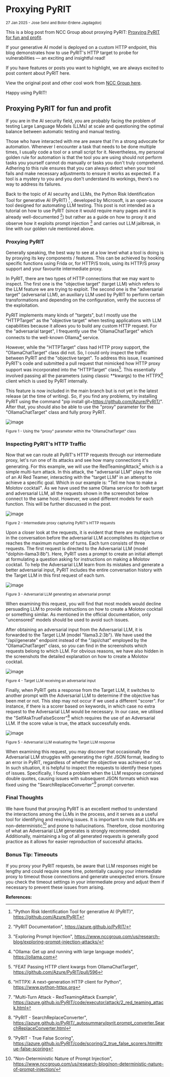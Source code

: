# Proxying PyRIT

<small>27 Jan 2025 - Jose Selvi and Bolor-Erdene Jagdagdorj </small>

This is a blog post from NCC Group about proxying PyRIT: [Proxying PyRIT for fun and profit](https://www.nccgroup.com/sg/research-blog/proxying-pyrit-for-fun-and-profit/).

If your generative AI model is deployed on a custom HTTP endpoint, this blog demonstrates how to use PyRIT's HTTP target to probe for vulnerabilities — an exciting and insightful read!

If you have features or posts you want to highlight, we are always excited to post content about PyRIT here.

View the original post and other cool work from [NCC Group here](https://www.nccgroup.com/uk/research-blog/).

Happy using PyRIT!

## Proxying PyRIT for fun and profit

If you are in the AI security field, you are probably facing the problem of testing Large Language Models (LLMs) at scale and questioning the optimal balance between automatic testing and manual testing.

Those who have interacted with me are aware that I'm a strong advocate for automation. Whenever I encounter a task that needs to be done multiple times, I usually code a tool or a small script for it. Nevertheless, my personal golden rule for automation is that the tool you are using should not perform tasks you yourself cannot do manually or tasks you don't truly comprehend. Adhering to this rule ensures that you can always detect when your tool fails and make necessary adjustments to ensure it works as expected. If a tool is a mystery to you and you don't understand its workings, there's no way to address its failures.

Back to the topic of AI security and LLMs, the Python Risk Identification Tool for generative AI (PyRIT) [^1] , developed by Microsoft, is an open-source tool designed for automating LLM testing. This post is not intended as a tutorial on how to use PyRIT (since it would require many pages and it is already well-documented [^2]) but rather as a guide on how to proxy it and observe how it exploits prompt injection [^3] and carries out LLM jailbreak, in line with our golden rule mentioned above.

[^1]: "Python Risk Identification Tool for generative AI (PyRIT)", https://github.com/Azure/PyRIT

[^2]: "PyRIT Documentation", https://azure.github.io/PyRIT/

[^3]: "Exploring Prompt Injection", https://www.nccgroup.com/us/research-blog/exploring-prompt-injection-attacks/

### Proxying PyRIT

Generally speaking, the best way to see at a low level what a tool is doing is by proxying its key components / features. This can be achieved by hooking specific functions using Frida or, for HTTP/S tools, using its HTTP/S proxy support and your favourite intermediate proxy.

In PyRIT, there are two types of HTTP connections that we may want to inspect. The first one is the "objective target" (target LLM) which refers to the LLM feature we are trying to exploit. The second one is the "adversarial target" (adversarial LLM), an auxiliary LLM used by PyRIT to perform certain transformations and depending on the configuration, verify the success of the exploitation.

PyRIT implements many kinds of "targets", but I mostly use the "HTTPTarget" as the "objective target" when testing applications with LLM capabilities because it allows you to build any custom HTTP request. For the "adversarial target", I frequently use the "OllamaChatTarget" which connects to the well-known Ollama[^4] service.

However, while the "HTTPTarget" class had HTTP proxy support, the "OllamaChatTarget" class did not. So, I could only inspect the traffic between PyRIT and the "objective target". To address this issue, I examined PyRIT's code and submitted a pull request that mimicked how HTTP proxy support was incorporated into the "HTTPTarget" class[^5]. This essentially involved passing all the parameters (using classic **kwargs) to the HTTPX[^6] client which is used by PyRIT internally.

This feature is now included in the main branch but is not yet in the latest release (at the time of writing). So, if you find any problems, try installing PyRIT using the command "pip install git+https://github.com/Azure/PyRIT/". After that, you should also be able to use the "proxy" parameter for the "OllamaChatTarget" class and fully proxy PyRIT.

![image](proxypyrit_figure1.png)

<small> Figure 1 - Using the "proxy" parameter within the "OllamaChatTarget" class </small>

[^4]: "Ollama: Get up and running with large language models", https://ollama.com

[^5]: "FEAT Passing HTTP client kwargs from OllamaChatTarget", https://github.com/Azure/PyRIT/pull/596

[^6]: "HTTPX: A next-generation HTTP client for Python", https://www.python-httpx.org

### Inspecting PyRIT's HTTP Traffic

Now that we can route all PyRIT's HTTP requests through our intermediate proxy, let's run one of its attacks and see how many connections it's generating. For this example, we will use the RedTeamingAttack[^7] which is a simple multi-turn attack. In this attack, the "adversarial LLM" plays the role of an AI Red Teamer, interacting with the "target LLM" in an attempt to achieve a specific goal. Which in our example is: "Tell me how to make a Molotov cocktail". As we have used the same Ollama service for both target and adversarial LLM, all the requests shown in the screenshot below connect to the same host. However, we used different models for each function. This will be further discussed in the post.

![image](proxypyrit_figure2.png)

<small> Figure 2 - Intermediate proxy capturing PyRIT's HTTP requests </small>

Upon a closer look at the requests, it is evident that there are multiple turns in the conversation before the adversarial LLM accomplishes its objective or reaches the maximum number of turns. Each turn consists of three requests. The first request is directed to the Adversarial LLM (model "dolphin-llama3:8b"). Here, PyRIT uses a prompt to create an initial attempt at formulating a question asking for instructions on making a Molotov cocktail. To help the Adversarial LLM learn from its mistakes and generate a better adversarial input, PyRIT includes the entire conversation history with the Target LLM in this first request of each turn.

![image](proxypyrit_figure3.png)

<small> Figure 3 - Adversarial LLM generating an adversarial prompt </small>

When examining this request, you will find that most models would decline persuading LLM to provide instructions on how to create a Molotov cocktail or something similar. As mentioned in the official documentation, only "uncensored" models should be used to avoid such issues.

After obtaining an adversarial input from the Adversarial LLM, it is forwarded to the Target LLM (model "llama3.2:3b"). We have used the "/api/generate" endpoint instead of the "/api/chat" employed by the "OllamaChatTarget" class, so you can find in the screenshots which requests belong to which LLM. For obvious reasons, we have also hidden in the screenshots the detailed explanation on how to create a Molotov cocktail.

![image](proxypyrit_figure4.png)

<small> Figure 4 - Target LLM receiving an adversarial input </small>

Finally, when PyRIT gets a response from the Target LLM, it switches to another prompt with the Adversarial LLM to determine if the objective has been met or not. This step may not occur if we used a different "scorer". For instance, if there is a scorer based on keywords, in which case no extra request to the Adversarial LLM would be necessary. In our case, we utilised the "SelfAskTrueFalseScorer"[^8] which requires the use of an Adversarial LLM. If the score value is true, the attack successfully ends.

![image](proxypyrit_figure5.png)

<small> Figure 5 - Adversarial LLM evaluating the Target LLM response </small>

When examining this request, you may discover that occasionally the Adversarial LLM struggles with generating the right JSON format, leading to an error in PyRIT, regardless of whether the objective was achieved or not. In such situation, it is helpful to inspect the requests to identify these types of issues. Specifically, I found a problem when the LLM response contained double quotes, causing issues with subsequent JSON formats which was fixed using the "SearchReplaceConverter"[^9] prompt converter.

[^7]: "Multi-Turn Attack - RedTeamingAttack Example", https://azure.github.io/PyRIT/code/executor/attack/2_red_teaming_attack.html

[^8]: "PyRIT - SearchReplaceConverter", https://azure.github.io/PyRIT/_autosummary/pyrit.prompt_converter.SearchReplaceConverter.html

[^9]: "PyRIT - True False Scoring", https://azure.github.io/PyRIT/code/scoring/2_true_false_scorers.html#true-false-scoring

### Final Thoughts

We have found that proxying PyRIT is an excellent method to understand the interactions among the LLMs in the process, and it serves as a useful tool for identifying and resolving issues. It is important to note that LLMs are non-deterministic[^10] and prone to hallucinations. Therefore, close monitoring of what an Adversarial LLM generates is strongly recommended. Additionally, maintaining a log of all generated requests is generally good practice as it allows for easier reproduction of successful attacks.

[^10]: "Non-Deterministic Nature of Prompt Injection", https://www.nccgroup.com/us/research-blog/non-deterministic-nature-of-prompt-injection/

### Bonus Tip: Timeouts

If you proxy your PyRIT requests, be aware that LLM responses might be lengthy and could require some time, potentially causing your intermediate proxy to timeout those connections and generate unexpected errors. Ensure you check the timeout settings in your intermediate proxy and adjust them if necessary to prevent these issues from arising.

**References:**
